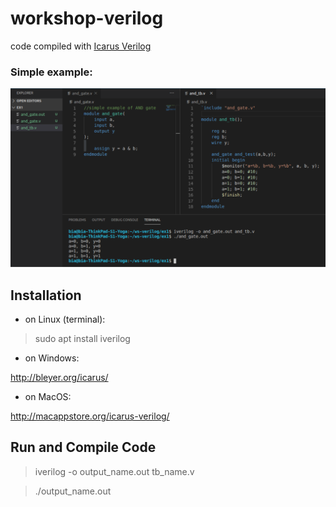 # workshop-verilog

code compiled with [Icarus Verilog](http://iverilog.icarus.com/)

### Simple example:
 <img src="https://github.com/ieeeupsb/workshop-verilog/blob/master/screnshot.png" width="800">

## Installation

- on Linux (terminal):

 > sudo apt install iverilog
 
- on Windows:

http://bleyer.org/icarus/
 
- on MacOS:

http://macappstore.org/icarus-verilog/

## Run and Compile Code

> iverilog -o output_name.out tb_name.v


> ./output_name.out

